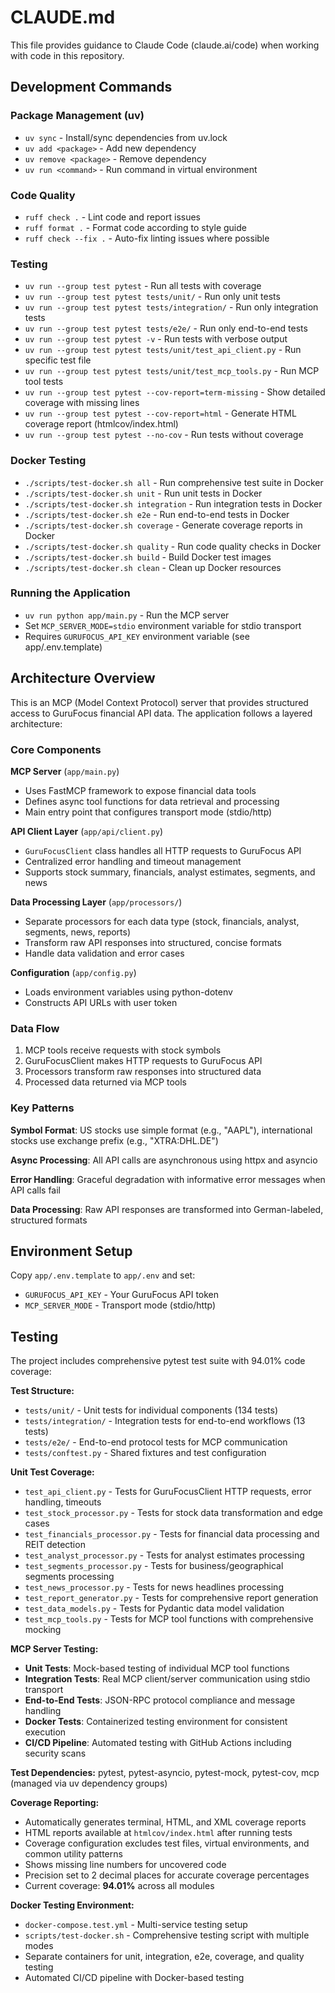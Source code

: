 # CLAUDE.md

This file provides guidance to Claude Code (claude.ai/code) when working with code in this repository.

## Development Commands

### Package Management (uv)
- `uv sync` - Install/sync dependencies from uv.lock
- `uv add <package>` - Add new dependency
- `uv remove <package>` - Remove dependency
- `uv run <command>` - Run command in virtual environment

### Code Quality
- `ruff check .` - Lint code and report issues
- `ruff format .` - Format code according to style guide
- `ruff check --fix .` - Auto-fix linting issues where possible

### Testing
- `uv run --group test pytest` - Run all tests with coverage
- `uv run --group test pytest tests/unit/` - Run only unit tests
- `uv run --group test pytest tests/integration/` - Run only integration tests
- `uv run --group test pytest tests/e2e/` - Run only end-to-end tests
- `uv run --group test pytest -v` - Run tests with verbose output
- `uv run --group test pytest tests/unit/test_api_client.py` - Run specific test file
- `uv run --group test pytest tests/unit/test_mcp_tools.py` - Run MCP tool tests
- `uv run --group test pytest --cov-report=term-missing` - Show detailed coverage with missing lines
- `uv run --group test pytest --cov-report=html` - Generate HTML coverage report (htmlcov/index.html)
- `uv run --group test pytest --no-cov` - Run tests without coverage

### Docker Testing
- `./scripts/test-docker.sh all` - Run comprehensive test suite in Docker
- `./scripts/test-docker.sh unit` - Run unit tests in Docker
- `./scripts/test-docker.sh integration` - Run integration tests in Docker
- `./scripts/test-docker.sh e2e` - Run end-to-end tests in Docker
- `./scripts/test-docker.sh coverage` - Generate coverage reports in Docker
- `./scripts/test-docker.sh quality` - Run code quality checks in Docker
- `./scripts/test-docker.sh build` - Build Docker test images
- `./scripts/test-docker.sh clean` - Clean up Docker resources

### Running the Application
- `uv run python app/main.py` - Run the MCP server
- Set `MCP_SERVER_MODE=stdio` environment variable for stdio transport
- Requires `GURUFOCUS_API_KEY` environment variable (see app/.env.template)

## Architecture Overview

This is an MCP (Model Context Protocol) server that provides structured access to GuruFocus financial API data. The application follows a layered architecture:

### Core Components

**MCP Server** (`app/main.py`)
- Uses FastMCP framework to expose financial data tools
- Defines async tool functions for data retrieval and processing
- Main entry point that configures transport mode (stdio/http)

**API Client Layer** (`app/api/client.py`)
- `GuruFocusClient` class handles all HTTP requests to GuruFocus API
- Centralized error handling and timeout management
- Supports stock summary, financials, analyst estimates, segments, and news

**Data Processing Layer** (`app/processors/`)
- Separate processors for each data type (stock, financials, analyst, segments, news, reports)
- Transform raw API responses into structured, concise formats
- Handle data validation and error cases

**Configuration** (`app/config.py`)
- Loads environment variables using python-dotenv
- Constructs API URLs with user token

### Data Flow

1. MCP tools receive requests with stock symbols
2. GuruFocusClient makes HTTP requests to GuruFocus API
3. Processors transform raw responses into structured data
4. Processed data returned via MCP tools

### Key Patterns

**Symbol Format**: US stocks use simple format (e.g., "AAPL"), international stocks use exchange prefix (e.g., "XTRA:DHL.DE")

**Async Processing**: All API calls are asynchronous using httpx and asyncio

**Error Handling**: Graceful degradation with informative error messages when API calls fail

**Data Processing**: Raw API responses are transformed into German-labeled, structured formats

## Environment Setup

Copy `app/.env.template` to `app/.env` and set:
- `GURUFOCUS_API_KEY` - Your GuruFocus API token
- `MCP_SERVER_MODE` - Transport mode (stdio/http)

## Testing

The project includes comprehensive pytest test suite with 94.01% code coverage:

**Test Structure:**
- `tests/unit/` - Unit tests for individual components (134 tests)
- `tests/integration/` - Integration tests for end-to-end workflows (13 tests)  
- `tests/e2e/` - End-to-end protocol tests for MCP communication
- `tests/conftest.py` - Shared fixtures and test configuration

**Unit Test Coverage:**
- `test_api_client.py` - Tests for GuruFocusClient HTTP requests, error handling, timeouts
- `test_stock_processor.py` - Tests for stock data transformation and edge cases
- `test_financials_processor.py` - Tests for financial data processing and REIT detection
- `test_analyst_processor.py` - Tests for analyst estimates processing
- `test_segments_processor.py` - Tests for business/geographical segments processing
- `test_news_processor.py` - Tests for news headlines processing
- `test_report_generator.py` - Tests for comprehensive report generation
- `test_data_models.py` - Tests for Pydantic data model validation
- `test_mcp_tools.py` - Tests for MCP tool functions with comprehensive mocking

**MCP Server Testing:**
- **Unit Tests**: Mock-based testing of individual MCP tool functions
- **Integration Tests**: Real MCP client/server communication using stdio transport
- **End-to-End Tests**: JSON-RPC protocol compliance and message handling
- **Docker Tests**: Containerized testing environment for consistent execution
- **CI/CD Pipeline**: Automated testing with GitHub Actions including security scans

**Test Dependencies:** pytest, pytest-asyncio, pytest-mock, pytest-cov, mcp (managed via uv dependency groups)

**Coverage Reporting:**
- Automatically generates terminal, HTML, and XML coverage reports
- HTML reports available at `htmlcov/index.html` after running tests
- Coverage configuration excludes test files, virtual environments, and common utility patterns
- Shows missing line numbers for uncovered code
- Precision set to 2 decimal places for accurate coverage percentages
- Current coverage: **94.01%** across all modules

**Docker Testing Environment:**
- `docker-compose.test.yml` - Multi-service testing setup
- `scripts/test-docker.sh` - Comprehensive testing script with multiple modes
- Separate containers for unit, integration, e2e, coverage, and quality testing
- Automated CI/CD pipeline with Docker-based testing